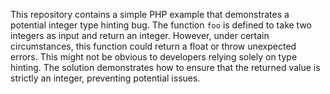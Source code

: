 This repository contains a simple PHP example that demonstrates a potential integer type hinting bug. The function `foo` is defined to take two integers as input and return an integer. However, under certain circumstances, this function could return a float or throw unexpected errors. This might not be obvious to developers relying solely on type hinting. The solution demonstrates how to ensure that the returned value is strictly an integer, preventing potential issues.